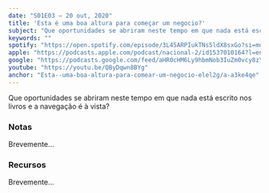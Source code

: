 ```yaml
---
date: "S01E03 — 20 out, 2020"
title: 'Esta é uma boa altura para começar um negocio?'
subject: "Que oportunidades se abriram neste tempo em que nada está escrito nos livros e a navegação é à vista?"
keywords: ""
spotify: "https://open.spotify.com/episode/3L45ARPIukTNs5ldX8sxGo?si=moMVkxSORA2WlkrmTTQBrg"
apple: "https://podcasts.apple.com/podcast/nacional-2/id1537010164?l=en&i=1000495706664"
google: "https://podcasts.google.com/feed/aHR0cHM6Ly9hbmNob3IuZm0vcy8zYzVjOWFjYy9wb2RjYXN0L3Jzcw/episode/ZDA1MzNiOTQtNDJjZi00YzYzLWIyOTktZjM5ODUzNjk1OTIz?sa=X&ved=0CAkQkfYCahcKEwi4oMKMnPXsAhUAAAAAHQAAAAAQCg"
youtube: "https://youtu.be/QByDqwn8BYg"
anchor: "Esta--uma-boa-altura-para-comear-um-negocio-elel2g/a-a3ke4qe"
---
```


Que oportunidades se abriram neste tempo em que nada está escrito nos livros e a navegação é à vista?

### Notas

Brevemente...

### Recursos

Brevemente...